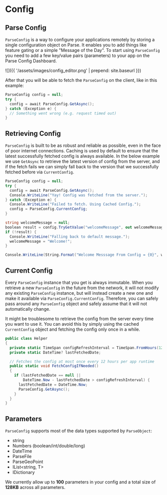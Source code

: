 # Config

## Parse Config

`ParseConfig` is a way to configure your applications remotely by storing a single configuration object on Parse. It enables you to add things like feature gating or a simple "Message of the Day". To start using `ParseConfig` you need to add a few key/value pairs (parameters) to your app on the Parse Config Dashboard.

![]({{ '/assets/images/config_editor.png' | prepend: site.baseurl }})

After that you will be able to fetch the `ParseConfig` on the client, like in this example:

```csharp
ParseConfig config = null;
try {
  config = await ParseConfig.GetAsync();
} catch (Exception e) {
  // Something went wrong (e.g. request timed out)
}
```

## Retrieving Config

`ParseConfig` is built to be as robust and reliable as possible, even in the face of poor internet connections. Caching is used by default to ensure that the latest successfully fetched config is always available. In the below example we use `GetAsync` to retrieve the latest version of config from the server, and if the fetch fails we can simply fall back to the version that we successfully fetched before via `CurrentConfig`.

```csharp
ParseConfig config = null;
try {
  config = await ParseConfig.GetAsync();
  Console.WriteLine("Yay! Config was fetched from the server.");
} catch (Exception e) {
  Console.WriteLine("Failed to fetch. Using Cached Config.");
  config = ParseConfig.CurrentConfig;
}

string welcomeMessage = null;
boolean result = config.TryGetValue("welcomeMessage", out welcomeMessage);
if (!result) {
  Console.WriteLine("Falling back to default message.");
  welcomeMessage = "Welcome!";
}

Console.WriteLine(String.Format("Welcome Messsage From Config = {0}", welcomeMessage));
```

## Current Config

Every `ParseConfig` instance that you get is always immutable. When you retrieve a new `ParseConfig` in the future from the network, it will not modify any existing `ParseConfig` instance, but will instead create a new one and make it available via `ParseConfig.CurrentConfig`. Therefore, you can safely pass around any `ParseConfig` object and safely assume that it will not automatically change.

It might be troublesome to retrieve the config from the server every time you want to use it. You can avoid this by simply using the cached `CurrentConfig` object and fetching the config only once in a while.

```csharp
public class Helper
{
  private static TimeSpan configRefreshInterval = TimeSpan.FromHours(12);
  private static DateTime? lastFetchedDate;

  // Fetches the config at most once every 12 hours per app runtime
  public static void FetchConfigIfNeeded()
  {
    if (lastFetchedDate == null ||
        DateTime.Now - lastFetchedDate > configRefreshInterval) {
      lastFetchedDate = DateTime.Now;
      ParseConfig.GetAsync();
    }
  }
}
```

## Parameters

`ParseConfig`  supports most of the data types supported by `ParseObject`:

*   string
*   Numbers (boolean/int/double/long)
*   DateTime
*   ParseFile
*   ParseGeoPoint
*   IList<string, T>
*   IDictionary<T>

We currently allow up to **100** parameters in your config and a total size of **128KB** across all parameters.

